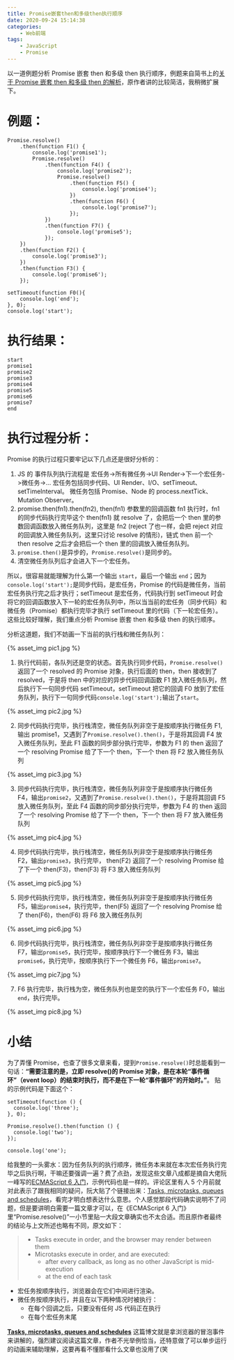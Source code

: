 ```yaml
---
title: Promise嵌套then和多级then执行顺序
date: 2020-09-24 15:14:38
categories:
    - Web前端
tags:
    - JavaScript
    - Promise
---
```


以一道例题分析 Promise 嵌套 then 和多级 then 执行顺序，例题来自简书上的[关于 Promise 嵌套 then 和多级 then 的解析](https://www.jianshu.com/p/b1abaf792491)，原作者讲的比较简洁，我稍微扩展下。

<!--more-->

# 例题：

```
Promise.resolve()
    .then(function F1() {
        console.log('promise1');
        Promise.resolve()
            .then(function F4() {
                console.log('promise2');
                Promise.resolve()
                    .then(function F5() {
                        console.log('promise4');
                    })
                    .then(function F6() {
                        console.log('promise7');
                    });
            })
            .then(function F7() {
                console.log('promise5');
            });
    })
    .then(function F2() {
        console.log('promise3');
    })
    .then(function F3() {
        console.log('promise6');
    });

setTimeout(function F0(){
    console.log('end');
}, 0);
console.log('start');
```

# 执行结果：

```
start
promise1
promise2
promise3
promise4
promise5
promise6
promise7
end
```

# 执行过程分析：

Promise 的执行过程只要牢记以下几点还是很好分析的：

1. JS 的 事件队列执行流程是 宏任务->所有微任务->UI Render->下一个宏任务->微任务->...
   宏任务包括同步代码、UI Render、I/O、setTimeout、setTimeInterval。
   微任务包括 Promise、Node 的 process.nextTick、Mutation Observer。
2. promise.then(fn1).then(fn2), then(fn1) 参数里的回调函数 fn1 执行时，fn1 的同步代码执行完毕这个 then(fn1) 就 resolve 了，会把后一个 then 里的参数回调函数放入微任务队列，这里是 fn2 (reject 了也一样，会把 reject 对应的回调放入微任务队列，这里只讨论 resolve 的情形)，链式 then 前一个 then resolve 之后才会把后一个 then 里的回调放入微任务队列。
3. `promise.then()`是异步的，`Promise.resolve()`是同步的。
4. 清空微任务队列后才会进入下一个宏任务。

所以，很容易就能理解为什么第一个输出 `start`，最后一个输出 `end`；因为 `console.log('start');`是同步代码，是宏任务，Promise 的代码是微任务，当前宏任务执行完之后才执行；setTimeout 是宏任务，代码执行到 setTimeout 时会将它的回调函数放入下一轮的宏任务队列中，所以当当前的宏任务（同步代码）和微任务（Promise）都执行完毕才执行 setTimeout 里的代码（下一轮宏任务）。这些比较好理解，我们重点分析 Promise 嵌套 then 和多级 then 的执行顺序。

分析这道题，我们不妨画一下当前的执行栈和微任务队列：

{% asset_img pic1.jpg  %}

1. 执行代码前，各队列还是空的状态。首先执行同步代码，`Promise.resolve()` 返回了一个 resolved 的 Promise 对象，执行后面的 then，then 接收到了 resolved，于是将 then 中的对应的异步代码回调函数 F1 放入微任务队列，然后执行下一句同步代码 setTimeout，setTimeout 把它的回调 F0 放到了宏任务队列，执行下一句同步代码`console.log('start');`输出了`start`。

{% asset_img pic2.jpg  %}

2. 同步代码执行完毕，执行栈清空，微任务队列非空于是按顺序执行微任务 F1,输出 promise1，又遇到了`Promise.resolve().then()`，于是将其回调 F4 放入微任务队列，至此 F1 函数的同步部分执行完毕，参数为 F1 的 then 返回了一个 resolving Promise 给了下一个 then，下一个 then 将 F2 放入微任务队列

{% asset_img pic3.jpg  %}

3. 同步代码执行完毕，执行栈清空，微任务队列非空于是按顺序执行微任务 F4，输出`promise2`，又遇到了`Promise.resolve().then()`，于是将其回调 F5 放入微任务队列，至此 F4 函数的同步部分执行完毕，参数为 F4 的 then 返回了一个 resolving Promise 给了下一个 then，下一个 then 将 F7 放入微任务队列

{% asset_img pic4.jpg  %}

4. 同步代码执行完毕，执行栈清空，微任务队列非空于是按顺序执行微任务 F2，输出`promise3`，执行完毕， then(F2) 返回了一个 resolving Promise 给了下一个 then(F3)，then(F3) 将 F3 放入微任务队列

{% asset_img pic5.jpg  %}

5. 同步代码执行完毕，执行栈清空，微任务队列非空于是按顺序执行微任务 F5，输出`promise4`，执行完毕，then(F5) 返回了一个 resolving Promise 给了 then(F6)，then(F6) 将 F6 放入微任务队列

{% asset_img pic6.jpg  %}

6. 同步代码执行完毕，执行栈清空，微任务队列非空于是按顺序执行微任务 F7，输出`promise5`，执行完毕，按顺序执行下一个微任务 F3，输出`promise6`，执行完毕，按顺序执行下一个微任务 F6，输出`promise7`。

{% asset_img pic7.jpg  %}

7.  F6 执行完毕，执行栈为空，微任务队列也是空的执行下一个宏任务 F0，输出`end`，执行完毕。

{% asset_img pic8.jpg  %}

# 小结

为了弄懂 Promise，也查了很多文章来看，提到`Promise.resolve()`时总能看到一句话：**“需要注意的是，立即 resolve()的 Promise 对象，是在本轮“事件循环”（event loop）的结束时执行，而不是在下一轮“事件循环”的开始时。”**。
贴的示例代码是下面这个：

```
setTimeout(function () {
  console.log('three');
}, 0);

Promise.resolve().then(function () {
  console.log('two');
});

console.log('one');
```

给我整的一头雾水：因为任务队列的执行顺序，微任务本来就在本次宏任务执行完毕之后执行啊，干嘛还要强调一遍？费了点劲，发现这些文章八成都是摘自大佬阮一峰写的[ECMAScript 6 入门](https://es6.ruanyifeng.com/#docs/promise#Promise-resolve)，示例代码也是一样的。评论区里有人 5 个月前就对此表示了跟我相同的疑问，阮大贴了个链接出来：[Tasks, microtasks, queues and schedules](https://jakearchibald.com/2015/tasks-microtasks-queues-and-schedules/)，看完才明白想表达什么意思。个人感觉那段代码确实说明不了问题，但是要讲明白需要一篇文章才可以，在《ECMAScript 6 入门》里“Promise.resolve()”一小节里贴一大段文章确实也不太合适。而且原作者最终的结论与上文所述也略有不同，原文如下：

> -   Tasks execute in order, and the browser may render between them
> -   Microtasks execute in order, and are executed:
>     -   after every callback, as long as no other JavaScript is mid-execution
>     -   at the end of each task

-   宏任务按顺序执行，浏览器会在它们中间进行渲染。
-   微任务按顺序执行，并且在以下两种情况时被执行：
    -   在每个回调之后，只要没有任何 JS 代码正在执行
    -   在每个宏任务末尾

**[Tasks, microtasks, queues and schedules](https://jakearchibald.com/2015/tasks-microtasks-queues-and-schedules/)** 这篇博文就是拿浏览器的冒泡事件来讲解的，强烈建议阅读这篇文章，作者不光举例恰当，还特意做了可以单步运行的动画来辅助理解，这要再看不懂那看什么文章也没用了(笑
